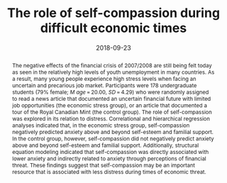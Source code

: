 ---
# Documentation: https://sourcethemes.com/academic/docs/managing-content/

title: The role of self-compassion during difficult economic times
subtitle: ''
summary: ''
authors:
- admin
- Esther Greenglass
- Joana Katter
- Lisa Fiksenbaum
tags: []
categories: []
date: '2018-09-23'
lastmod: 
featured: true
draft: false

# Featured image
# To use, add an image named `featured.jpg/png` to your page's folder.
# Focal points: Smart, Center, TopLeft, Top, TopRight, Left, Right, BottomLeft, Bottom, BottomRight.
image:
  caption: ''
  focal_point: 'Right'
  preview_only: false

# Projects (optional).
#   Associate this post with one or more of your projects.
#   Simply enter your project's folder or file name without extension.
#   E.g. `projects = ["internal-project"]` references `content/project/deep-learning/index.md`.
#   Otherwise, set `projects = []`.
projects: []
publishDate: '2020-09-28T12:35:51.467599Z'
publication_types:
- 2
abstract: The negative effects of the financial crisis of 2007/2008 are still being felt today as seen in the relatively high levels of youth unemployment in many countries. As a result, many young people experience high stress levels when facing an uncertain and precarious job market. Participants were 178 undergraduate students (79% female; *M age* = 20.00, *SD* = 4.29) who were randomly assigned to read a news article that documented an uncertain financial future with limited job opportunities (the economic stress group), or an article that documented a tour of the Royal Canadian Mint (the control group). The role of self-compassion was explored in its relation to distress. Correlational and hierarchical regression analyses indicated that, in the economic stress group, self-compassion negatively predicted anxiety above and beyond self-esteem and familial support. In the control group, however, self-compassion did not negatively predict anxiety above and beyond self-esteem and familial support. Additionally, structural equation modeling indicated that self-compassion was directly associated with lower anxiety and indirectly related to anxiety through perceptions of financial threat. These findings suggest that self-compassion may be an important resource that is associated with less distress during times of economic threat.
publication: '*Anxiety, Stress, and Coping*'
url_pdf: https://sci-hub.tw/10.1080/10615806.2018.1519703
doi: "https://doi.org/10.1080/10615806.2018.1519703"
---